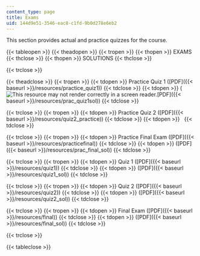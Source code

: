 ```yaml
---
content_type: page
title: Exams
uid: 144d9e51-3546-eac8-c1fd-9b0d278e6eb2
---
```


This section provides actual and practice quizzes for the course.

{{< tableopen >}}
{{< theadopen >}}
{{< tropen >}}
{{< thopen >}}
EXAMS
{{< thclose >}}
{{< thopen >}}
SOLUTIONS
{{< thclose >}}

{{< trclose >}}

{{< theadclose >}}
{{< tropen >}}
{{< tdopen >}}
Practice Quiz 1 ([PDF]({{< baseurl >}}/resources/practice_quiz1))
{{< tdclose >}}
{{< tdopen >}}
(![This resource may not render correctly in a screen reader.](/images/inacessible.gif)[PDF]({{< baseurl >}}/resources/prac_quiz1sol))
{{< tdclose >}}

{{< trclose >}}
{{< tropen >}}
{{< tdopen >}}
Practice Quiz 2 ([PDF]({{< baseurl >}}/resources/quiz2_practice))
{{< tdclose >}}
{{< tdopen >}}
 
{{< tdclose >}}

{{< trclose >}}
{{< tropen >}}
{{< tdopen >}}
Practice Final Exam ([PDF]({{< baseurl >}}/resources/practicefinal))
{{< tdclose >}}
{{< tdopen >}}
([PDF]({{< baseurl >}}/resources/prac_final_sol))
{{< tdclose >}}

{{< trclose >}}
{{< tropen >}}
{{< tdopen >}}
Quiz 1 ([PDF]({{< baseurl >}}/resources/quiz1))
{{< tdclose >}}
{{< tdopen >}}
([PDF]({{< baseurl >}}/resources/quiz1_sol))
{{< tdclose >}}

{{< trclose >}}
{{< tropen >}}
{{< tdopen >}}
Quiz 2 ([PDF]({{< baseurl >}}/resources/quiz2))
{{< tdclose >}}
{{< tdopen >}}
([PDF]({{< baseurl >}}/resources/quiz2_sol))
{{< tdclose >}}

{{< trclose >}}
{{< tropen >}}
{{< tdopen >}}
Final Exam ([PDF]({{< baseurl >}}/resources/final))
{{< tdclose >}}
{{< tdopen >}}
([PDF]({{< baseurl >}}/resources/final_sol))
{{< tdclose >}}

{{< trclose >}}

{{< tableclose >}}